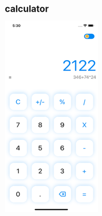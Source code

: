 # calculator


<img src="https://raw.githubusercontent.com/ecusee/calculator/master/lightMode.png" width="290" height="600" />
